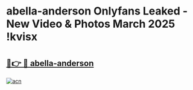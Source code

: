 # abella-anderson Onlyfans Leaked - New Video & Photos March 2025 !kvisx

# <h2><a href="https://bk89il.iuczelnia.edu.pl?title=abella-anderson&ref=kvisx">🔗👉 🔴 abella-anderson</a></h2>

[![acn](https://github.com/user-attachments/assets/0f9c940e-d8b0-45ae-aac7-cd30a18b3e1c)](https://bk89il.iuczelnia.edu.pl?title=abella-anderson&ref=kvisx)

